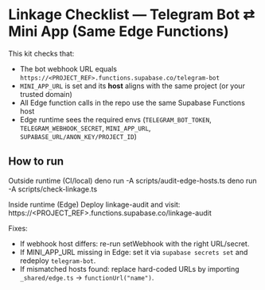 # Linkage Checklist — Telegram Bot ⇄ Mini App (Same Edge Functions)

This kit checks that:

- The bot webhook URL equals
  `https://<PROJECT_REF>.functions.supabase.co/telegram-bot`
- `MINI_APP_URL` is set and its **host** aligns with the same project (or your
  trusted domain)
- All Edge function calls in the repo use the same Supabase Functions host
- Edge runtime sees the required envs (`TELEGRAM_BOT_TOKEN`,
  `TELEGRAM_WEBHOOK_SECRET`, `MINI_APP_URL`, `SUPABASE_URL/ANON_KEY/PROJECT_ID`)

## How to run

Outside runtime (CI/local) deno run -A scripts/audit-edge-hosts.ts deno run -A
scripts/check-linkage.ts

Inside runtime (Edge) Deploy linkage-audit and visit:
https://<PROJECT_REF>.functions.supabase.co/linkage-audit

Fixes:

- If webhook host differs: re-run setWebhook with the right URL/secret.
- If MINI_APP_URL missing in Edge: set it via `supabase secrets set` and
  redeploy `telegram-bot`.
- If mismatched hosts found: replace hard-coded URLs by importing
  `_shared/edge.ts` → `functionUrl("name")`.

